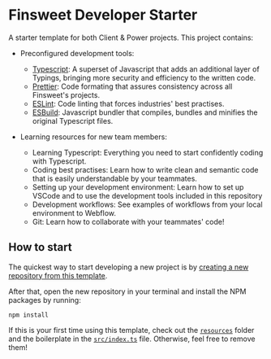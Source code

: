# Finsweet Developer Starter

A starter template for both Client & Power projects. This project contains:

- Preconfigured development tools:

  - [Typescript](https://www.typescriptlang.org/): A superset of Javascript that adds an additional layer of Typings, bringing more security and efficiency to the written code.
  - [Prettier](https://prettier.io/): Code formating that assures consistency across all Finsweet's projects.
  - [ESLint](https://eslint.org/): Code linting that forces industries' best practises.
  - [ESBuild](https://esbuild.github.io/): Javascript bundler that compiles, bundles and minifies the original Typescript files.

- Learning resources for new team members:

  - Learning Typescript: Everything you need to start confidently coding with Typescript.
  - Coding best practises: Learn how to write clean and semantic code that is easily understandable by your teammates.
  - Setting up your development environment: Learn how to set up VSCode and to use the development tools included in this repository
  - Development workflows: See examples of workflows from your local environment to Webflow.
  - Git: Learn how to collaborate with your teammates' code!

## How to start

The quickest way to start developing a new project is by [creating a new repository from this template](https://docs.github.com/en/github/creating-cloning-and-archiving-repositories/creating-a-repository-from-a-template#creating-a-repository-from-a-template).

After that, open the new repository in your terminal and install the NPM packages by running:

```
npm install
```

If this is your first time using this template, check out the [`resources`](https://github.com/finsweet/developer-starter/tree/master/resources) folder and the boilerplate in the [`src/index.ts`](https://github.com/finsweet/developer-starter/blob/master/src/index.ts) file. Otherwise, feel free to remove them!
